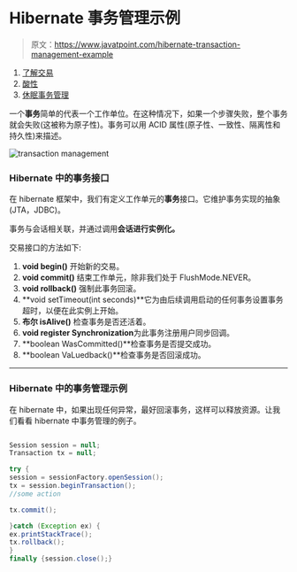# Hibernate 事务管理示例

> 原文：<https://www.javatpoint.com/hibernate-transaction-management-example>

1.  [了解交易](#)
2.  [酸性](#)
3.  [休眠事务管理](#)

一个**事务**简单的代表一个工作单位。在这种情况下，如果一个步骤失败，整个事务就会失败(这被称为原子性)。事务可以用 ACID 属性(原子性、一致性、隔离性和持久性)来描述。

![transaction management](../img/b390b813c6a45ebdb4bac7a28e5ff478.png)

### Hibernate 中的事务接口

在 hibernate 框架中，我们有定义工作单元的**事务**接口。它维护事务实现的抽象(JTA，JDBC)。

事务与会话相关联，并通过调用**会话进行实例化。**

交易接口的方法如下:

1.  **void begin()** 开始新的交易。
2.  **void commit()** 结束工作单元，除非我们处于 FlushMode.NEVER。
3.  **void rollback()** 强制此事务回滚。
4.  **void setTimeout(int seconds)**它为由后续调用启动的任何事务设置事务超时，以便在此实例上开始。
5.  **布尔 isAlive()** 检查事务是否还活着。
6.  **void register Synchronization**为此事务注册用户同步回调。
7.  **boolean WasCommitted()**检查事务是否提交成功。
8.  **boolean VaLuedback()**检查事务是否回滚成功。

* * *

### Hibernate 中的事务管理示例

在 hibernate 中，如果出现任何异常，最好回滚事务，这样可以释放资源。让我们看看 hibernate 中事务管理的例子。

```java

Session session = null;
Transaction tx = null;

try {
session = sessionFactory.openSession();
tx = session.beginTransaction();
//some action

tx.commit();

}catch (Exception ex) {
ex.printStackTrace();
tx.rollback();
}
finally {session.close();}

```